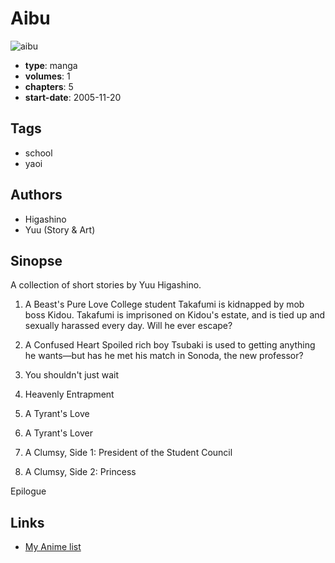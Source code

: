 # Aibu

![aibu](https://cdn.myanimelist.net/images/manga/1/15780.jpg)

-   **type**: manga
-   **volumes**: 1
-   **chapters**: 5
-   **start-date**: 2005-11-20

## Tags

-   school
-   yaoi

## Authors

-   Higashino
-   Yuu (Story & Art)

## Sinopse

A collection of short stories by Yuu Higashino.

1. A Beast's Pure Love
   College student Takafumi is kidnapped by mob boss Kidou. Takafumi is imprisoned on Kidou's estate, and is tied up and sexually harassed every day. Will he ever escape?

2. A Confused Heart
   Spoiled rich boy Tsubaki is used to getting anything he wants—but has he met his match in Sonoda, the new professor?

3. You shouldn't just wait

4. Heavenly Entrapment

5. A Tyrant's Love

6. A Tyrant's Lover

7. A Clumsy, Side 1: President of the Student Council

8. A Clumsy, Side 2: Princess

Epilogue

## Links

-   [My Anime list](https://myanimelist.net/manga/11630/Aibu)
